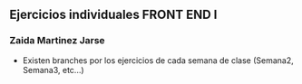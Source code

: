 ## Ejercicios individuales FRONT END I 
### Zaida Martinez Jarse

- Existen branches por los ejercicios de cada semana de clase (Semana2, Semana3, etc...)